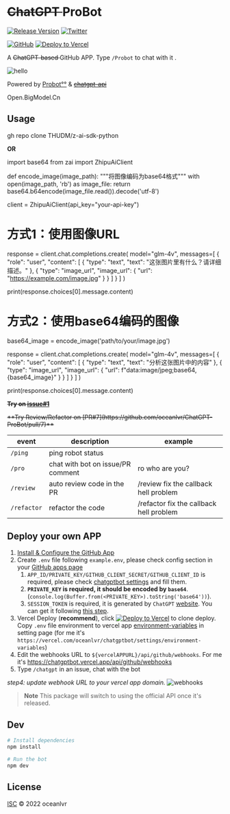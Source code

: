 # <s> ChatGPT </s>  ProBot

[![Release Version](https://img.shields.io/github/release/oceanlvr/ChatGPTBot.svg)](https://github.com/oceanlvr/ChatGPTBot/releases/latest) [![Twitter](https://img.shields.io/twitter/follow/AdaMeta1?style=social)](https://twitter.com/AdaMeta1)

[![GitHub](https://img.shields.io/badge/github-%23121011.svg?style=for-the-badge&logo=github&logoColor=white)](https://github.com/apps/chatgptbot) [![Deploy to Vercel](https://vercel.com/button)](https://vercel.com/new/clone?repository-url=https://github.com/oceanlvr/ChatGPTBot)

A <s> ChatGPT-based </s>  GitHub APP. Type `/Probot` to chat with it . 

![hello](./assets/Hi.jpg)

Powered by [Probot°°](https://github.com/probot/probot) & <s> [chatgpt-api](https://github.com/transitive-bullshit/chatgpt-api) </s>

</s>
Open.BigModel.Cn

## Usage

gh repo clone THUDM/z-ai-sdk-python

**OR**

import base64
from zai import ZhipuAiClient

def encode_image(image_path):
    """将图像编码为base64格式"""
    with open(image_path, 'rb') as image_file:
        return base64.b64encode(image_file.read()).decode('utf-8')

client = ZhipuAiClient(api_key="your-api-key")

# 方式1：使用图像URL
response = client.chat.completions.create(
    model="glm-4v",
    messages=[
        {
            "role": "user",
            "content": [
                {
                    "type": "text",
                    "text": "这张图片里有什么？请详细描述。"
                },
                {
                    "type": "image_url",
                    "image_url": {
                        "url": "https://example.com/image.jpg"
                    }
                }
            ]
        }
    ]
)

print(response.choices[0].message.content)

# 方式2：使用base64编码的图像
base64_image = encode_image('path/to/your/image.jpg')

response = client.chat.completions.create(
    model="glm-4v",
    messages=[
        {
            "role": "user",
            "content": [
                {
                    "type": "text",
                    "text": "分析这张图片中的内容"
                },
                {
                    "type": "image_url",
                    "image_url": {
                        "url": f"data:image/jpeg;base64,{base64_image}"
                    }
                }
            ]
        }
    ]
)

print(response.choices[0].message.content)

<s>**Try on [issue#1](https://github.com/oceanlvr/ChatGPT-ProBot/issues/1)**</s>

<s>
**Try Review/Refactor on [PR#7](https://github.com/oceanlvr/ChatGPT-ProBot/pull/7)** </s>

| event       | description                       | example                                 |
| ----------- | --------------------------------- | --------------------------------------- |
| `/ping`     | ping robot status                 |                                         |
| `/pro `  | chat with bot on issue/PR comment | ro who are you?                   |
| `/review`   | auto review code in the PR        | /review fix the callback hell problem   |
| `/refactor` | refactor the code                 | /refactor fix the callback hell problem |

## Deploy your own APP

1. [Install & Configure the GitHub App](https://github.com/apps/chatgptbot)
2. Create `.env` file following `example.env`, please check config section in your [GitHub apps page](https://github.com/settings/apps)
    1. `APP_ID/PRIVATE_KEY/GITHUB_CLIENT_SECRET/GITHUB_CLIENT_ID` is required, please check [chatgptbot settings](https://github.com/settings/apps/chatgptbot) and fill them.
    2. **`PRIVATE_KEY` is required, it should be encoded by `base64`**.(`console.log(Buffer.from(<PRIVATE_KEY>).toString('base64'))`).
    3. `SESSION_TOKEN` is required, it is generated by `ChatGPT` [website](https://chat.openai.com/chat). You can get it following [this step](https://github.com/transitive-bullshit/chatgpt-api#how-it-works).
3. Vercel Deploy (**recommend**), click [![Deploy to Vercel](https://vercel.com/button)](https://vercel.com/new/clone?repository-url=https://github.com/oceanlvr/ChatGPTBot) to clone deploy. Copy `.env` file environment to vercel app [environment-variables](https://vercel.com/docs/concepts/projects/environment-variables) in setting page (for me it's `https://vercel.com/oceanlvr/chatgptbot/settings/environment-variables`)
4. Edit the webhooks URL to `${vercelAPPURL}/api/github/webhooks`. For me it's <https://chatgptbot.vercel.app/api/github/webhooks>
5. Type `/chatgpt` in an issue, chat with the bot

*step4: update webhook URL to your vercel app domain.*
![webhooks](./assets/webhooks.jpg)

> **Note**
> This package will switch to using the official API once it's released.

## Dev

```sh
# Install dependencies
npm install

# Run the bot
npm dev
```

## License

[ISC](LICENSE) © 2022 oceanlvr
